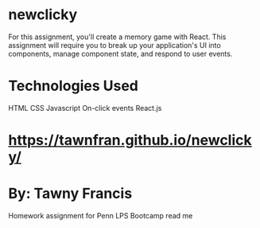 # newclicky

For this assignment, you'll create a memory game with React. This assignment will require you to break up your application's UI into components, manage component state, and respond to user events.


# Technologies Used
HTML
CSS
Javascript
On-click events
React.js

# https://tawnfran.github.io/newclicky/

# By: Tawny Francis
 Homework assignment for Penn LPS Bootcamp 
 read me